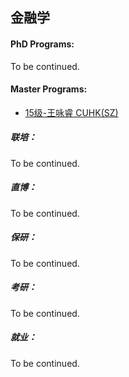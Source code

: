 ## 金融学

#### PhD Programs:

To be continued.

#### Master Programs:

  - [15级-王咏睿 CUHK(SZ)](个人申请总结/金融系/金融学/[CN]-15-王咏睿.md)

##### 联培：

To be continued.

##### 直博：

To be continued.

##### 保研：

To be continued.

##### 考研：

To be continued.

##### 就业：

To be continued.
